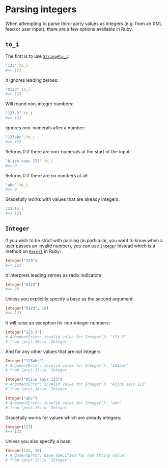 # Parsing integers

When attempting to parse third-party values as integers (e.g. from an XML feed
or user input), there are a few options available in Ruby.

## `to_i`

The first is to use
[`String#to_i`](http://ruby-doc.org/core/String.html#method-i-to_i):

```ruby
"123".to_i
#=> 123
```

It ignores leading zeroes:

```ruby
"0123".to_i
#=> 123
```

Will round non-integer numbers:

```ruby
"123.3".to_i
#=> 123
```

Ignores non-numerals after a number:

```ruby
"123abc".to_i
#=> 123
```

Returns 0 if there are non-numerals at the start of the input:

```ruby
"Alice says 123".to_i
#=> 0
```

Returns 0 if there are no numbers at all:

```ruby
"abc".to_i
#=> 0
```

Gracefully works with values that are already integers:

```ruby
123.to_i
#=> 123
```

## `Integer`

If you wish to be strict with parsing (in particular, you want to know when a
user passes an invalid number), you can use
[`Integer`](http://ruby-doc.org/core/Kernel.html#method-i-Integer)
instead which is a method on
[`Kernel`](http://ruby-doc.org/core/Kernel.html) in Ruby:

```ruby
Integer("123")
#=> 123
```

It interprets leading zeroes as radix indicators:

```ruby
Integer("0123")
#=> 83
```

Unless you explicitly specify a base as the second argument:

```ruby
Integer("0123", 10)
#=> 123
```

It will raise an exception for non-integer numbers:

```ruby
Integer("123.3")
# ArgumentError: invalid value for Integer(): "123.3"
# from (pry):10:in `Integer'
```

And for any other values that are not integers:

```ruby
Integer("123abc")
# ArgumentError: invalid value for Integer(): "123abc"
# from (pry):13:in `Integer'

Integer("Alice says 123")
# ArgumentError: invalid value for Integer(): "Alice says 123"
# from (pry):14:in `Integer'

Integer("abc")
# ArgumentError: invalid value for Integer(): "abc"
# from (pry):15:in `Integer'
```

Gracefully works for values which are already integers:

```ruby
Integer(123)
#=> 123
```

Unless you also specify a base:

```ruby
Integer(123, 10)
# ArgumentError: base specified for non string value
# from (pry):18:in `Integer'
```
